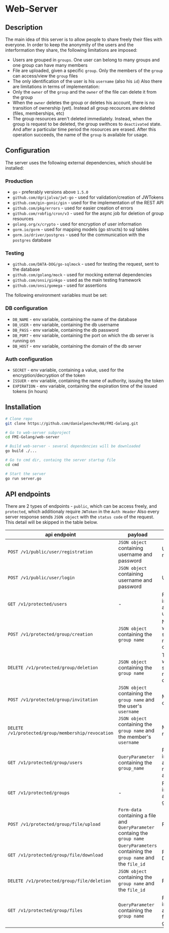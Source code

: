 # Web-Server

## Description
The main idea of this server is to allow people to share freely their files with everyone.
In order to keep the anonymity of the users and the interformation they share, the following limitations are imposed:
* Users are grouped in `groups`. One user can belong to many groups and one group can have many members
* File are uploaded, given a specific `group`. Only the members of the `group` can access/view the `group` files
* The only identification of the user is his `username` (also his `id`)
Also there are limitations in terms of implementation:
* Only the `owner` of the `group` and the `owner` of the file can delete it from the group
* When the `owner` deletes the group or deletes his account, there is no transition of ownership (yet). Instead all group recources are deleted (files, memberships, etc)
* The group resources aren't deleted immediately. Instead, when the group is request to be deleted, the group swithces to `deactivated` state. And after a particular time period the rosources are erased. After this operation succeeds, the name of the `group` is available for usage.

## Configuration
The server uses the following external dependencies, which should be installed:
### Production
* `go` - preferably versions above `1.5.0`
* `github.com/dgrijalva/jwt-go` - used for validation/creation of JWTokens
* `github.com/gin-gonic/gin` - used for the implementation of the REST API
* `github.com/pkg/errors` - used for easier creation of errors
* `github.com/robfig/cron/v3` - used for the async job for deletion of group resources
* `golang.org/x/crypto` - used for encryption of user information
* `gorm.io/gorm` - used for mapping models (go structs) to sql tables
* `gorm.io/driver/postgres` - used for the communication with the `postgres` database
### Testing
* `github.com/DATA-DOG/go-sqlmock` - used for testing the request, sent to the database
* `github.com/golang/mock` - used for mocking external dependencies
* `github.com/onsi/ginkgo` - used as the main testing framework
* `github.com/onsi/gomega` - used for assertions

The following environment variables must be set:
### DB configuration
* `DB_NAME` - env variable, containing the name of the database
* `DB_USER` - env variable, containing the db username
* `DB_PASS` - env variable, containing the db password
* `DB_PORT` - env variable, containing the port on which the db server is running on
* `DB_HOST` - env variable, containing the domain of the db server
### Auth configuration
* `SECRET` - env variable, containing a value, used for the encryption/decryption of the token
* `ISSUER` - env variable, containing the name of authority, issuing the token
* `EXPIRATION` - env variable, containing the expiration time of the issued tokens (in hours)

## Installation
```bash
# Clone repo
git clone https://github.com/danielpenchev98/FMI-Golang.git

# Go to web-server subproject
cd FMI-Golang/web-server

# Build web-server - several dependencies will be downloaded
go build ./...

# Go to cmd dir, containg the server startup file
cd cmd

# Start the server
go run server.go
```

## API endpoints
There are 2 types of endpoints - `public`, which can be access freely, and `protected`, which additionaly require `JWToken` in the `Auth Header` 
Also every server response sends `JSON object` with the `status code` of the request. This detail will be skipped in the table below.

|api endpoint | payload | usage | result |
|--|--|--|--|
|`POST /v1/public/user/registration` | `JSON object` containing username and password | User registration |-|
|`POST /v1/public/user/login`|`JSON object` containing username and password|User login|`JWToken`|
|`GET /v1/protected/users`|-|Fetch information about all users|Information records about users|
|`POST /v1/protected/group/creation`|`JSON object` containing the `group name` |New group with the specified name is created|-|
|`DELETE /v1/protected/group/deletion`|`JSON object` containing the `group name`|The group with the specified name is deleted|-|
|`POST /v1/protected/group/invitation`|`JSON object` containing the `group name` and the user's `username` |Membership created|-|
|`DELETE /v1/protected/group/membership/revocation`|`JSON object` containing the `group name` and the member's `username`|Membership revoked|-|
|`GET /v1/protected/group/users`| `QueryParameter` containing the `group_name` |Fetch information about all members of a group | Information records about the members|
|`GET /v1/protected/groups`|-|Fetch information about all groups|Information records about the members|
|`POST /v1/protected/group/file/upload`|`Form-data` containing a file and `QueryParameter` containg the `group name`|File Upload|ID of the file(`file_id`)|
|`GET /v1/protected/group/file/download`|`QueryParameters` containing the `group name` and the `file_id`|File Download|File|
|`DELETE /v1/protected/group/file/deletion`|`JSON object` containing the `group name` and the `file_id`|File deletion|-|
|`GET /v1/protected/group/files`|`QueryParameter` containing the `group name`|Fetch information about all files for a given group|Information records about the files|
